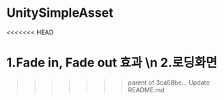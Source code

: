 # UnitySimpleAsset
<<<<<<< HEAD

1.Fade in, Fade out 효과 \n
2.로딩화면
=======
>>>>>>> parent of 3ca68be... Update README.md
